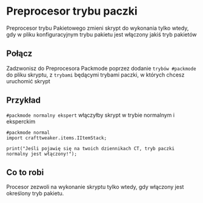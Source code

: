 # Preprocesor trybu paczki

Preprocesor trybu Pakietowego zmieni skrypt do wykonania tylko wtedy, gdy w pliku konfiguracyjnym trybu pakietu jest włączony jakiś tryb pakietów

## Połącz

Zadzwonisz do Preprocesora Packmode poprzez dodanie `trybów #packmode` do pliku skryptu, z `trybami` będącymi trybami paczki, w których chcesz uruchomić skrypt

## Przykład

`#packmode normalny ekspert` włączyłby skrypt w trybie normalnym i eksperckim

```zenscript
#packmode normal
import crafttweaker.items.IItemStack;

print("Jeśli pojawię się na twoich dziennikach CT, tryb paczki normalny jest włączony!");
```

## Co to robi

Procesor zezwoli na wykonanie skryptu tylko wtedy, gdy włączony jest określony tryb pakietu.